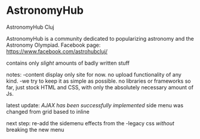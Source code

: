# AstronomyHub
AstronomyHub Cluj

AstronomyHub is a community dedicated to popularizing astronomy and the Astronomy Olympiad.
Facebook page: https://www.facebook.com/astrohubcluj/

contains only *slight* amounts of badly written stuff

notes:
-content display only site for now. no upload functionality of any kind.
-we try to keep it as simple as possible. no libraries or frameworks so far, just stock HTML and CSS, with only the absolutely necessary amount of Js.


latest update:
*AJAX has been successfully implemented*
side menu was changed from grid based to inline

next step:
re-add the sidemenu effects from the -legacy css *without* breaking the new menu
